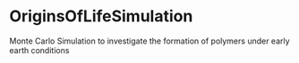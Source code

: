 # OriginsOfLifeSimulation
Monte Carlo Simulation to investigate the formation of polymers under early earth conditions

